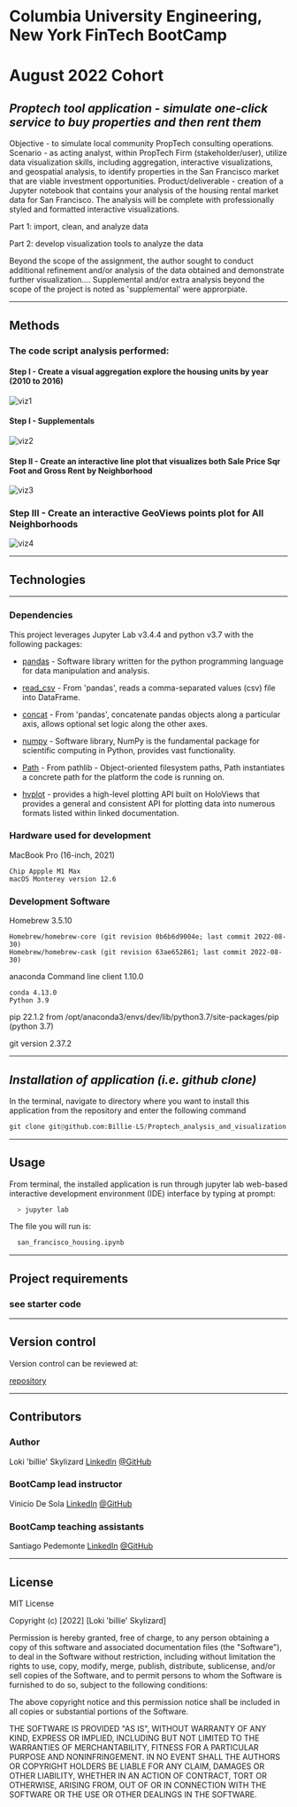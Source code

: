 # **Columbia University Engineering, New York FinTech BootCamp** 
# **August 2022 Cohort**
## *Proptech tool application - simulate one-click service to buy properties and then rent them*

Objective - to simulate local community PropTech consulting operations. 
Scenario - as acting analyst, within PropTech Firm (stakeholder/user), utilize data visualization skills, including aggregation, interactive visualizations, and geospatial analysis, to identify properties in the San Francisco market that are viable investment opportunities. 
Product/deliverable - creation of a Jupyter notebook that contains your analysis of the housing rental market data for San Francisco. The analysis will be complete with professionally styled and formatted interactive visualizations.

Part 1:  import, clean, and analyze data

Part 2:  develop visualization tools to analyze the data

Beyond the scope of the assignment, the author sought to conduct additional refinement and/or analysis of the data obtained and demonstrate further visualization....  Supplemental and/or extra analysis beyond the scope of the project is noted as 'supplemental' were approrpiate. 

---


## **Methods**
### The code script analysis performed:
    
#### Step I - Create a visual aggregation explore the housing units by year (2010 to 2016)

![viz1](Images/viz1.png)

#### Step I - Supplementals

![viz2](Images/viz2.png)


#### Step II - Create an interactive line plot that visualizes both Sale Price Sqr Foot and Gross Rent by Neighborhood

![viz3](Images/viz3.png)

### Step III - Create an interactive GeoViews points plot for All Neighborhoods

![viz4](Images/viz4.png)

---
## **Technologies**
---
### **Dependencies**

This project leverages Jupyter Lab v3.4.4 and python v3.7 with the following packages:

* [pandas](https://pandas.pydata.org/docs/) - Software library written for the python programming language for data manipulation and analysis.

* [read_csv](https://pandas.pydata.org/docs/reference/api/pandas.read_csv.html) - From 'pandas', reads a comma-separated values (csv) file into DataFrame.

* [concat](https://pandas.pydata.org/docs/reference/api/pandas.concat.html) - From 'pandas', concatenate pandas objects along a particular axis, allows optional set logic along the other axes.

* [numpy](https://numpy.org/doc/stable/) - Software library, NumPy is the fundamental package for scientific computing in Python, provides vast functionality.

* [Path](https://docs.python.org/3/library/pathlib.html) - From pathlib - Object-oriented filesystem paths, Path instantiates a concrete path for the platform the code is running on.

* [hvplot](https://hvplot.holoviz.org/user_guide/Introduction.html) - provides a high-level plotting API built on HoloViews that provides a general and consistent API for plotting data into numerous formats listed within linked documentation.


### **Hardware used for development**

MacBook Pro (16-inch, 2021)

    Chip Appple M1 Max
    macOS Monterey version 12.6

### **Development Software**

Homebrew 3.5.10

    Homebrew/homebrew-core (git revision 0b6b6d9004e; last commit 2022-08-30)
    Homebrew/homebrew-cask (git revision 63ae652861; last commit 2022-08-30)

anaconda Command line client 1.10.0

    conda 4.13.0
    Python 3.9

pip 22.1.2 from /opt/anaconda3/envs/dev/lib/python3.7/site-packages/pip (python 3.7)


git version 2.37.2

---
## *Installation of application (i.e. github clone)*

 In the terminal, navigate to directory where you want to install this application from the repository and enter the following command

```python
git clone git@github.com:Billie-LS/Proptech_analysis_and_visualization.git
```

---
## **Usage**

From terminal, the installed application is run through jupyter lab web-based interactive development environment (IDE) interface by typing at prompt:

```python
  > jupyter lab
```

The file you will run is:

```python
  san_francisco_housing.ipynb
```

---
## **Project requirements**
### see starter code

---
## **Version control**

Version control can be reviewed at:

[repository](https://github.com/Billie-LS/Proptech_analysis_and_visualization)


---
## **Contributors**

### **Author**

Loki 'billie' Skylizard
    [LinkedIn](https://www.linkedin.com/in/l-s-6a0316244)
    [@GitHub](https://github.com/Billie-LS)


### **BootCamp lead instructor**

Vinicio De Sola
    [LinkedIn](https://www.linkedin.com/in/vinicio-desola-jr86/)
    [@GitHub](https://github.com/penpen86)


### **BootCamp teaching assistants**

Santiago Pedemonte
    [LinkedIn](https://www.linkedin.com/in/s-pedemonte/)
    [@GitHub](https://github.com/Santiago-Pedemonte)


---
## **License**

MIT License

Copyright (c) [2022] [Loki 'billie' Skylizard]

Permission is hereby granted, free of charge, to any person obtaining a copy
of this software and associated documentation files (the "Software"), to deal
in the Software without restriction, including without limitation the rights
to use, copy, modify, merge, publish, distribute, sublicense, and/or sell
copies of the Software, and to permit persons to whom the Software is
furnished to do so, subject to the following conditions:

The above copyright notice and this permission notice shall be included in all
copies or substantial portions of the Software.

THE SOFTWARE IS PROVIDED "AS IS", WITHOUT WARRANTY OF ANY KIND, EXPRESS OR
IMPLIED, INCLUDING BUT NOT LIMITED TO THE WARRANTIES OF MERCHANTABILITY,
FITNESS FOR A PARTICULAR PURPOSE AND NONINFRINGEMENT. IN NO EVENT SHALL THE
AUTHORS OR COPYRIGHT HOLDERS BE LIABLE FOR ANY CLAIM, DAMAGES OR OTHER
LIABILITY, WHETHER IN AN ACTION OF CONTRACT, TORT OR OTHERWISE, ARISING FROM,
OUT OF OR IN CONNECTION WITH THE SOFTWARE OR THE USE OR OTHER DEALINGS IN THE
SOFTWARE.


